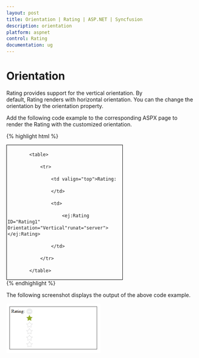 ```yaml
---
layout: post
title: Orientation | Rating | ASP.NET | Syncfusion
description: orientation
platform: aspnet
control: Rating
documentation: ug
---
```


# Orientation

Rating provides support for the vertical orientation. By default, Rating renders with horizontal orientation. You can the change the orientation by the orientation property.

Add the following code example to the corresponding ASPX page to render the Rating with the customized orientation.

{% highlight html %}
<div id="container" style="border: 1px solid black; width: 300px; padding: 2px">

            <table>

                <tr>

                    <td valign="top">Rating:

                    </td>

                    <td>

                        <ej:Rating ID="Rating1" Orientation="Vertical"runat="server"> </ej:Rating>

                    </td>

                </tr>

            </table>

</div>
{% endhighlight %}

The following screenshot displays the output of the above code example.

![](Orientation_images/Orientation_img1.png)